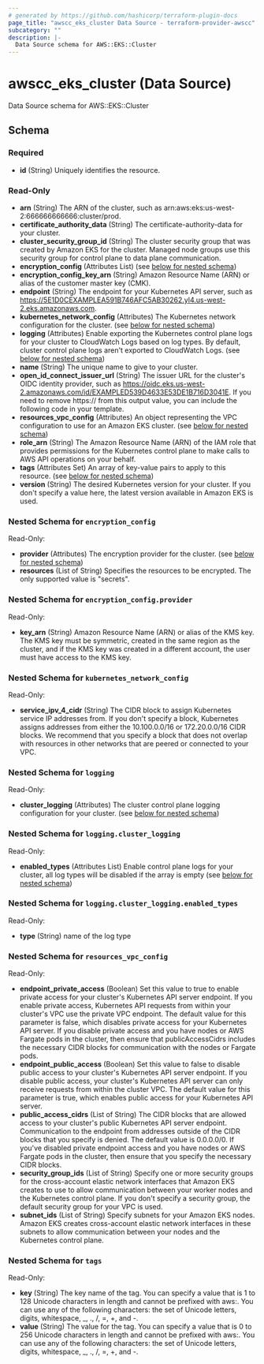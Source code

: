 ```yaml
---
# generated by https://github.com/hashicorp/terraform-plugin-docs
page_title: "awscc_eks_cluster Data Source - terraform-provider-awscc"
subcategory: ""
description: |-
  Data Source schema for AWS::EKS::Cluster
---
```


# awscc_eks_cluster (Data Source)

Data Source schema for AWS::EKS::Cluster



<!-- schema generated by tfplugindocs -->
## Schema

### Required

- **id** (String) Uniquely identifies the resource.

### Read-Only

- **arn** (String) The ARN of the cluster, such as arn:aws:eks:us-west-2:666666666666:cluster/prod.
- **certificate_authority_data** (String) The certificate-authority-data for your cluster.
- **cluster_security_group_id** (String) The cluster security group that was created by Amazon EKS for the cluster. Managed node groups use this security group for control plane to data plane communication.
- **encryption_config** (Attributes List) (see [below for nested schema](#nestedatt--encryption_config))
- **encryption_config_key_arn** (String) Amazon Resource Name (ARN) or alias of the customer master key (CMK).
- **endpoint** (String) The endpoint for your Kubernetes API server, such as https://5E1D0CEXAMPLEA591B746AFC5AB30262.yl4.us-west-2.eks.amazonaws.com.
- **kubernetes_network_config** (Attributes) The Kubernetes network configuration for the cluster. (see [below for nested schema](#nestedatt--kubernetes_network_config))
- **logging** (Attributes) Enable exporting the Kubernetes control plane logs for your cluster to CloudWatch Logs based on log types. By default, cluster control plane logs aren't exported to CloudWatch Logs. (see [below for nested schema](#nestedatt--logging))
- **name** (String) The unique name to give to your cluster.
- **open_id_connect_issuer_url** (String) The issuer URL for the cluster's OIDC identity provider, such as https://oidc.eks.us-west-2.amazonaws.com/id/EXAMPLED539D4633E53DE1B716D3041E. If you need to remove https:// from this output value, you can include the following code in your template.
- **resources_vpc_config** (Attributes) An object representing the VPC configuration to use for an Amazon EKS cluster. (see [below for nested schema](#nestedatt--resources_vpc_config))
- **role_arn** (String) The Amazon Resource Name (ARN) of the IAM role that provides permissions for the Kubernetes control plane to make calls to AWS API operations on your behalf.
- **tags** (Attributes Set) An array of key-value pairs to apply to this resource. (see [below for nested schema](#nestedatt--tags))
- **version** (String) The desired Kubernetes version for your cluster. If you don't specify a value here, the latest version available in Amazon EKS is used.

<a id="nestedatt--encryption_config"></a>
### Nested Schema for `encryption_config`

Read-Only:

- **provider** (Attributes) The encryption provider for the cluster. (see [below for nested schema](#nestedatt--encryption_config--provider))
- **resources** (List of String) Specifies the resources to be encrypted. The only supported value is "secrets".

<a id="nestedatt--encryption_config--provider"></a>
### Nested Schema for `encryption_config.provider`

Read-Only:

- **key_arn** (String) Amazon Resource Name (ARN) or alias of the KMS key. The KMS key must be symmetric, created in the same region as the cluster, and if the KMS key was created in a different account, the user must have access to the KMS key.



<a id="nestedatt--kubernetes_network_config"></a>
### Nested Schema for `kubernetes_network_config`

Read-Only:

- **service_ipv_4_cidr** (String) The CIDR block to assign Kubernetes service IP addresses from. If you don't specify a block, Kubernetes assigns addresses from either the 10.100.0.0/16 or 172.20.0.0/16 CIDR blocks. We recommend that you specify a block that does not overlap with resources in other networks that are peered or connected to your VPC.


<a id="nestedatt--logging"></a>
### Nested Schema for `logging`

Read-Only:

- **cluster_logging** (Attributes) The cluster control plane logging configuration for your cluster. (see [below for nested schema](#nestedatt--logging--cluster_logging))

<a id="nestedatt--logging--cluster_logging"></a>
### Nested Schema for `logging.cluster_logging`

Read-Only:

- **enabled_types** (Attributes List) Enable control plane logs for your cluster, all log types will be disabled if the array is empty (see [below for nested schema](#nestedatt--logging--cluster_logging--enabled_types))

<a id="nestedatt--logging--cluster_logging--enabled_types"></a>
### Nested Schema for `logging.cluster_logging.enabled_types`

Read-Only:

- **type** (String) name of the log type




<a id="nestedatt--resources_vpc_config"></a>
### Nested Schema for `resources_vpc_config`

Read-Only:

- **endpoint_private_access** (Boolean) Set this value to true to enable private access for your cluster's Kubernetes API server endpoint. If you enable private access, Kubernetes API requests from within your cluster's VPC use the private VPC endpoint. The default value for this parameter is false, which disables private access for your Kubernetes API server. If you disable private access and you have nodes or AWS Fargate pods in the cluster, then ensure that publicAccessCidrs includes the necessary CIDR blocks for communication with the nodes or Fargate pods.
- **endpoint_public_access** (Boolean) Set this value to false to disable public access to your cluster's Kubernetes API server endpoint. If you disable public access, your cluster's Kubernetes API server can only receive requests from within the cluster VPC. The default value for this parameter is true, which enables public access for your Kubernetes API server.
- **public_access_cidrs** (List of String) The CIDR blocks that are allowed access to your cluster's public Kubernetes API server endpoint. Communication to the endpoint from addresses outside of the CIDR blocks that you specify is denied. The default value is 0.0.0.0/0. If you've disabled private endpoint access and you have nodes or AWS Fargate pods in the cluster, then ensure that you specify the necessary CIDR blocks.
- **security_group_ids** (List of String) Specify one or more security groups for the cross-account elastic network interfaces that Amazon EKS creates to use to allow communication between your worker nodes and the Kubernetes control plane. If you don't specify a security group, the default security group for your VPC is used.
- **subnet_ids** (List of String) Specify subnets for your Amazon EKS nodes. Amazon EKS creates cross-account elastic network interfaces in these subnets to allow communication between your nodes and the Kubernetes control plane.


<a id="nestedatt--tags"></a>
### Nested Schema for `tags`

Read-Only:

- **key** (String) The key name of the tag. You can specify a value that is 1 to 128 Unicode characters in length and cannot be prefixed with aws:. You can use any of the following characters: the set of Unicode letters, digits, whitespace, _, ., /, =, +, and -.
- **value** (String) The value for the tag. You can specify a value that is 0 to 256 Unicode characters in length and cannot be prefixed with aws:. You can use any of the following characters: the set of Unicode letters, digits, whitespace, _, ., /, =, +, and -.


